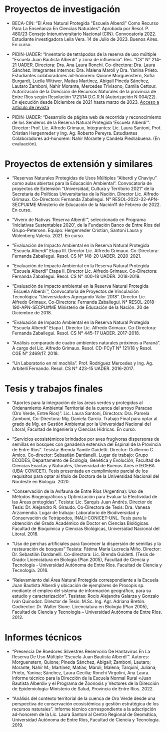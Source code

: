 # Proyectos de investigación

* BECA-CIN: “El Área Natural Protegida "Escuela Alberdi" Como Recurso Para La Enseñanza En Ciencias Naturales”. Aprobada por Resol. P. 480/23 Consejo Interuniversitario Nacional (CIN). Convocatoria 2022. Estudiante investigadora Leila Vera. 14 de Julio de 2023. Buenos Aires. En curso. 

* PIDIN-UADER: “Inventario de tetrápodos de la reserva de uso múltiple "Escuela Juan Bautista Alberdi" y zona de influencia”. Res. “CS” N° 214-21 UADER. Directora: Dra. Ana Laura Ronchi. Co-directora: Dra. Laura Sánchez. Integrantes internos: Dra. Malena Maroli y Dra. Yanina Prieto. Estudiantes colaboradores ad-honorem: Quione Morguenstern, Sofía Burgardt, Lucila Wittwer, Matías Martínez, Abigail Pineda Sánchez, Lautaro Zamboni, Nahir Morante, Mercedes Trivisono, Camila Cettour.  Autorización de la Dirección de Recursos Naturales de la provincia de Entre Ríos según Resolución 1721/14 D.G.R.N (Autorización N 004/22). En ejecución desde Diciembre de 2021 hasta marzo de 2023. [Acceso a artículo de revista](https://www.researchgate.net/publication/373542216_Diversidad_de_mamiferos_terrestres_y_amenazas_para_su_conservacion_en_la_Reserva_Juan_Bautista_Alberdi_Oro_Verde_Entre_Rios_Argentina )

* PIDIN-UADER: “Desarrollo de página web de recorrida y reconocimiento de los Senderos de la Reserva Natural Protegida ‘Escuela Alberdi’”. Director: Prof. Lic. Alfredo Grimaux, Integrantes: Lic. Laura Santoni, Prof. Cristian Hergenreder y Ing. Ag. Roberto Pereyra. Estudiantes Colaboradores ad-honorem: Nahir Morante y Candela Piedrabuena. (En evaluación).

# Proyectos de extensión y similares

* “Reservas Naturales Protegidas de Usos Múltiples “Alberdi y Chaviyu” como aulas abiertas para la Educación Ambiental”. Convocatoria de proyectos de Extensión “Universidad, Cultura y Territorio 2021” de la Secretaria de Políticas Universitarias de la Nación. Director Lic. Alfredo Grimaux. Co-Directora: Fernanda Zaballegui. N° RESOL-2022-32-APN-SECPU#ME Ministerio de Educación de la Nación11 de Febrero de 2022. En curso.

* “Vivero de Nativas ‘Reserva Alberdi’”, seleccionado en Programa ‘Iniciativas Sustentables 2020’, de la Fundación Banco de Entre Ríos del Grupo-Petersen. Equipo: Hergenreder Cristian, Santoni Laura y Wolenberg Valeria. 2021. En curso.

* “Evaluación de Impacto Ambiental en la Reserva Natural Protegida “Escuela Alberdi” Etapa III. Director Lic. Alfredo Grimaux. Co-Directora: Fernanda Zaballegui. Resol. CS N° 148-20 UADER. 2020-2021.

* “Evaluación de Impacto Ambiental en la Reserva Natural Protegida “Escuela Alberdi” Etapa II. Director Lic. Alfredo Grimaux. Co-Directora: Fernanda Zaballegui. Resol. CS N° 400-18 UADER. 2018-2019.

* “Evaluación de impacto ambiental en la Reserva Natural Protegida ´Escuela Alberdi´”, Convocatoria de Proyectos de Vinculación Tecnológica “Universidades Agregando Valor 2018”. Director Lic. Alfredo Grimaux. Co-Directora: Fernanda Zaballegui. N° RESOL-2018-190-APN-SECPU#ME Ministerio de Educación de la Nación. 20 de Diciembre de 2018.

* “Evaluación de Impacto Ambiental en la Reserva Natural Protegida “Escuela Alberdi” Etapa I. Director Lic. Alfredo Grimaux. Co-Directora: Fernanda Zaballegui. Resol. CS N° 445-17 UADER. 2017-2018.

* “Análisis comparado de cuatro ambientes naturales próximos a Paraná”. A cargo del Lic. Alfredo Grimaux. Resol. CD-FCyT N° 121/18 y Resol. CGE N° 2469/17. 2018.

* “Un Laboratorio en mi mochila”. Prof. Rodríguez Mercedes y Ing. Ag. Arbitelli Fernando. Resol. CS N° 423-15 UADER. 2016-2017.

# Tesis y trabajos finales

* “Aportes para la integración de las áreas verdes y protegidas al Ordenamiento Ambiental Territorial de la cuenca del arroyo Paracao (Oro Verde, Entre Ríos)”. Lic. Laura Santoni, Directora: Dra. Pamela Zamboni, Co-Directora: Mg. Daniela García. Trabajo Final para optar al grado de Mg. en Gestión Ambiental por la Universidad Nacional del Litoral, Facultad de Ingeniería y Ciencias Hídricas. En curso.

*  “Servicios ecosistémicos brindados por aves frugívoras dispersoras de semillas en bosques con ganadería extensiva del Espinal de la Provincia de Entre Ríos”. Tesista: Brenda Yamile Guidetti. Director: Guillermo C. Amico. Co-director: Sebastián Dardanelli. Lugar de trabajo: Grupo ECODES, Departamento de Ecología, Genética y Evolución, Facultad de Ciencias Exactas y Naturales, Universidad de Buenos Aires e IEGEBA (UBA-CONICET). Tesis presentada en cumplimiento parcial de los requisitos para optar al título de Doctora de la Universidad Nacional del Nordeste en Biología. 2020.

* “Conservación de la Avifauna de Entre Ríos (Argentina): Uso de Métodos Biogeográficos y Optimización para Evaluar la Efectividad de las Áreas protegidas”. Tesista: Lic. Sarquis Juan Andrés. Director de Tesis: Dr. Alejandro R. Giraudo. Co-Directora de Tesis: Dra. Vanesa Arzamendia. Lugar de trabajo: Laboratorio de Biodiversidad y Conservación de Tetrápodos, INALI-CONICET-UNL. Tesis para la obtención del Grado Académico de Doctor en Ciencias Biológicas. Facultad de Bioquímica y Ciencias Biológicas, Universidad Nacional del Litoral. 2018.

* “Uso de perchas artificiales para favorecer la dispersión de semillas y la restauración de bosques” Tesista: Fátima María Lucrecia Miño. Director: Dr. Sebastián Dardanelli. Co-directora: Lic. Brenda Guidetti. (Tesis de Grado: Licenciatura en Biología (Plan 2005), Facultad de Ciencia y Tecnología - Universidad Autónoma de Entre Ríos. Facultad de Ciencia y Tecnología. 2016.

* “Relevamiento del Área Natural Protegida correspondiente a la Escuela Juan Bautista Alberdi y ubicación de ejemplares de Prosopis sp. mediante el empleo del sistema de información geográfico, para su estudio y caracterización”. Tesistas: Rocío Alejandra Galarza y Gonzalo Iván Quinodoz. Director de Tesis: M.Sc. Ing. Agr. Adriana Bretón. Codirector: Dr. Walter Sione. Licenciatura en Biología (Plan 2005), Facultad de Ciencia y Tecnología – Universidad Autónoma de Entre Ríos. 2012.

# Informes técnicos

* “Presencia De Roedores Silvestres Reservorio De Hantavirus En La Reserva De Uso Múltiple ‘Escuela Juan Bautista Alberdi’”. Autores: Morguenstern, Quione; Pineda Sánchez, Abigail; Zamboni, Lautaro; Morante, Nahir M.; Martínez, Matías; Maroli, Malena; Tarquini, Juliana; Prieto, Yanina; Sánchez, Laura Cecilia; Ronchi Virgolini, Ana Laura. Informe técnico para la Dirección de la Escuela Normal Rural «Juan Bautista Alberdi» y el Programa de Zoonosis y Vectores de la Dirección de Epidemiología-Ministerio de Salud, Provincia de Entre Ríos. 2022.

* “Análisis del contexto territorial de la cuenca de Oro Verde desde una perspectiva de conservación ecosistémica y gestión estratégica de los recursos naturales”. Informe técnico correspondiente a la adscripción ad-honorem de la Lic. Laura Santoni al Centro Regional de Geomática, Universidad Autónoma de Entre Ríos, Facultad de Ciencia y Tecnología. 2019.


